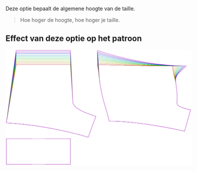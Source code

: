 
Deze optie bepaalt de algemene hoogte van de taille.

> Hoe hoger de hoogte, hoe hoger je taille.


## Effect van deze optie op het patroon
![Deze afbeelding toont het effect van deze optie door meerdere varianten die een andere waarde hebben voor deze optie te vervangen](shin_rise_sample.svg "Effect van deze optie op het patroon")
